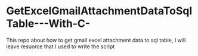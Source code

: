 # GetExcelGmailAttachmentDataToSqlTable---With-C-
This repo about how to get gmail excel attachment data to sql table, I will leave resuorce that I used to write the script

